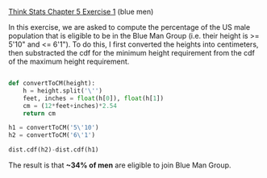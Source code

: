[Think Stats Chapter 5 Exercise 1](http://greenteapress.com/thinkstats2/html/thinkstats2006.html#toc50) (blue men)

In this exercise, we are asked to compute the percentage of the US male population that is eligible to be in the Blue Man Group (i.e. their height is >= 5'10" and <= 6'1"). To do this, I first converted the heights into centimeters, then substracted the cdf for the minimum height requirement from the cdf of the maximum height requirement.

```python

def convertToCM(height):
    h = height.split('\'')
    feet, inches = float(h[0]), float(h[1])
    cm = (12*feet+inches)*2.54
    return cm

h1 = convertToCM('5\'10')
h2 = convertToCM('6\'1')

dist.cdf(h2)-dist.cdf(h1)
```
The result is that <b>~34% of men</b> are eligible to join Blue Man Group.
